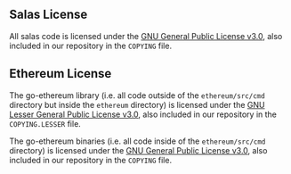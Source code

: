 ## Salas License

All salas code is licensed under the [GNU General Public License v3.0](https://www.gnu.org/licenses/gpl-3.0.en.html), also
included in our repository in the `COPYING` file.


## Ethereum License

The go-ethereum library (i.e. all code outside of the `ethereum/src/cmd` directory but inside the `ethereum` directory) is licensed under the
[GNU Lesser General Public License v3.0](https://www.gnu.org/licenses/lgpl-3.0.en.html),
also included in our repository in the `COPYING.LESSER` file.

The go-ethereum binaries (i.e. all code inside of the `ethereum/src/cmd` directory) is licensed under the
[GNU General Public License v3.0](https://www.gnu.org/licenses/gpl-3.0.en.html), also
included in our repository in the `COPYING` file.